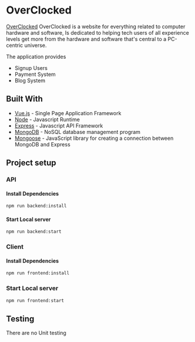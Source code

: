 # OverClocked

[OverClocked](https://overclocked.netlify.app/) OverClocked is a website for everything related to computer hardware and software, Is dedicated to helping tech users of all experience levels get more from the hardware and software that's central to a PC-centric universe.

The application provides

- Signup Users
- Payment System
- Blog System

## Built With

- [Vue.js](https://vuejs.org/) - Single Page Application Framework
- [Node](https://nodejs.org) - Javascript Runtime
- [Express](https://expressjs.com/) - Javascript API Framework
- [MongoDB](https://mongodb.com/) - NoSQL database management program
- [Mongoose](https://mongoosejs.com/) - JavaScript library for creating a connection between MongoDB and Express

## Project setup

### API

#### Install Dependencies

```bash
npm run backend:install
```

#### Start Local server

```bash
npm run backend:start
```

### Client

#### Install Dependencies

```bash
npm run frontend:install
```

### Start Local server

```bash
npm run frontend:start
```

## Testing

There are no Unit testing
